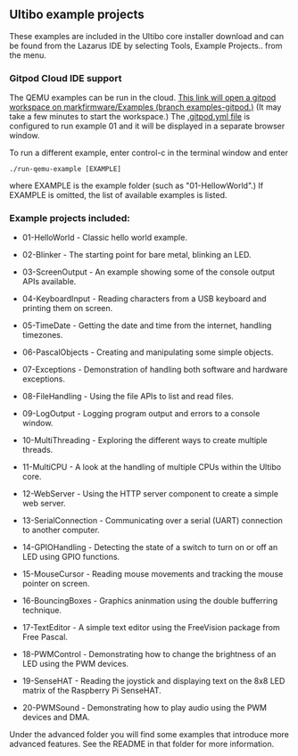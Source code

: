 ## Ultibo example projects

These examples are included in the Ultibo core installer download and can be found from the Lazarus IDE by selecting Tools, Example Projects.. from the menu.

### Gitpod Cloud IDE support

The QEMU examples can be run in the cloud. [This link will open a gitpod workspace on markfirmware/Examples (branch examples-gitpod.)](https://gitpod.io/#https://github.com/markfirmware/Examples/tree/examples-gitpod)
(It may take a few minutes to start the workspace.)
The [.gitpod.yml file](.gitpod.yml) is configured to run example 01 and it will be displayed in a separate browser window.

To run a different example, enter control-c in the terminal window and enter

    ./run-qemu-example [EXAMPLE]
where EXAMPLE is the example folder (such as "01-HellowWorld".) If EXAMPLE is omitted, the list of available examples is listed.

### Example projects included:

* 01-HelloWorld - Classic hello world example.

* 02-Blinker - The starting point for bare metal, blinking an LED.

* 03-ScreenOutput - An example showing some of the console output APIs available.

* 04-KeyboardInput - Reading characters from a USB keyboard and printing them on screen.

* 05-TimeDate - Getting the date and time from the internet, handling timezones.

* 06-PascalObjects - Creating and manipulating some simple objects.

* 07-Exceptions - Demonstration of handling both software and hardware exceptions.

* 08-FileHandling - Using the file APIs to list and read files.

* 09-LogOutput - Logging program output and errors to a console window.

* 10-MultiThreading - Exploring the different ways to create multiple threads.

* 11-MultiCPU - A look at the handling of multiple CPUs within the Ultibo core.

* 12-WebServer - Using the HTTP server component to create a simple web server.

* 13-SerialConnection - Communicating over a serial (UART) connection to another computer.

* 14-GPIOHandling - Detecting the state of a switch to turn on or off an LED using GPIO functions.

* 15-MouseCursor - Reading mouse movements and tracking the mouse pointer on screen.

* 16-BouncingBoxes - Graphics aninmation using the double bufferring technique.

* 17-TextEditor - A simple text editor using the FreeVision package from Free Pascal.
   
* 18-PWMControl - Demonstrating how to change the brightness of an LED using the PWM devices.

* 19-SenseHAT - Reading the joystick and displaying text on the 8x8 LED matrix of the Raspberry Pi SenseHAT.

* 20-PWMSound - Demonstrating how to play audio using the PWM devices and DMA.
   
Under the advanced folder you will find some examples that introduce more advanced features. See the README in that folder for more information.
